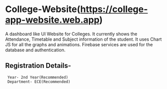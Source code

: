 # College-Website(https://college-app-website.web.app)
A dashboard like UI Website for Colleges. It currently shows the Attendance, Timetable and Subject information of the student. It uses Chart JS for all the graphs and animations. Firebase services are used for the database and authentication.  
## Registration Details-  
     Year- 2nd Year(Recommended)  
     Department- ECE(Recommended)

